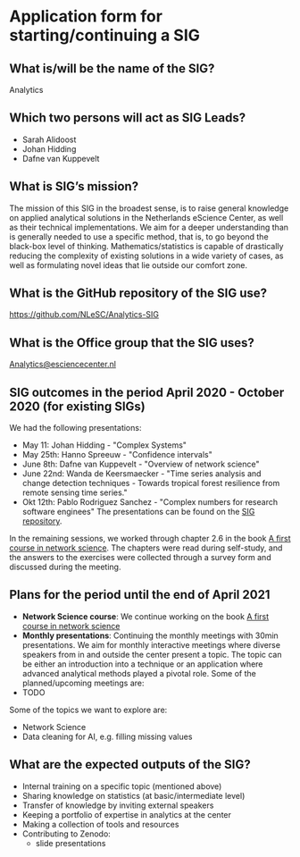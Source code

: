 # Application form for starting/continuing a SIG

## What is/will be the name of the SIG?
Analytics

## Which two persons will act as SIG Leads?
<!--  Please make sure to have two SIG leads to reduce bus factor.
      SIG leads are allowed to write the hours dedicated to organizing
      SIG activities under the R&D budget. Please mention in the notes the
      name of your SIG:
        Account: 000104
        Project: 020203
        Hour type: 00071
        Notes: Hours for X SIG
       -->
- Sarah Alidoost
- Johan Hidding
- Dafne van Kuppevelt

## What is SIG’s mission?
<!--  help text goes here  -->
The mission of this SIG in the broadest sense, is to raise general knowledge on applied analytical solutions in the Netherlands eScience Center, as well as their technical implementations. We aim for a deeper understanding than is generally needed to use a specific method, that is, to go beyond the black-box level of thinking. Mathematics/statistics is capable of drastically reducing the complexity of existing solutions in a wide variety of cases, as well as formulating novel ideas that lie outside our comfort zone.


## What is the GitHub repository of the SIG use?
<!--  Please transfer your SIG existing repo to this GitHub organization  -->
<https://github.com/NLeSC/Analytics-SIG>

## What is the Office group that the SIG uses?
Analytics@esciencecenter.nl

## SIG outcomes in the period April 2020 - October 2020 (for existing SIGs)
We had the following presentations:
- May 11: Johan Hidding - "Complex Systems"
- May 25th: Hanno Spreeuw - "Confidence intervals"
- June 8th: Dafne van Kuppevelt - "Overview of network science"
- June 22nd: Wanda de Keersmaecker - "Time series analysis and change detection techniques - Towards tropical forest resilience from remote sensing time series."
- Okt 12th: Pablo Rodriguez Sanchez - "Complex numbers for research software enginees"
The presentations can be found on the [SIG repository](https://github.com/NLeSC/Analytics-SIG).

In the remaining sessions, we worked through chapter 2.6 in the book [A first course in network science](https://www.cambridge.org/highereducation/books/a-first-course-in-network-science/EE22722F27519D8BB1443C7225C57BAF). The chapters were read during self-study, and the answers to the exercises were collected through a survey form and discussed during the meeting.

## Plans for the period until the end of April 2021

- **Network Science course**: We continue working on the book [A first course in network science](https://www.cambridge.org/highereducation/books/a-first-course-in-network-science/EE22722F27519D8BB1443C7225C57BAF)
- **Monthly presentations**: Continuing the monthly meetings with 30min presentations. We aim for monthly interactive meetings where diverse speakers from in and outside the center present a topic. The topic can be either an introduction into a technique or an application where advanced analytical methods played a pivotal role. Some of the planned/upcoming meetings are:
- TODO

Some of the topics we want to explore are:
- Network Science
- Data cleaning for AI, e.g. filling missing values

## What are the expected outputs of the SIG?
- Internal training on a specific topic (mentioned above)
- Sharing knowledge on statistics (at basic/intermediate level)
- Transfer of knowledge by inviting external speakers
- Keeping a portfolio of expertise in analytics at the center
- Making a collection of tools and resources
- Contributing to Zenodo:
  - slide presentations
